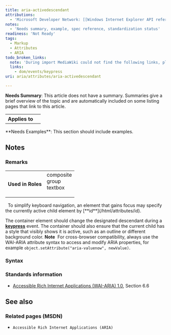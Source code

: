 ```yaml
---
title: aria-activedescendant
attributions:
  - 'Microsoft Developer Network: [[Windows Internet Explorer API reference](http://msdn.microsoft.com/en-us/library/ie/hh828809%28v=vs.85%29.aspx) Article]'
notes:
  - 'Needs summary, example, spec reference, standardization status'
readiness: 'Not Ready'
tags:
  - Markup
  - Attributes
  - ARIA
todo_broken_links:
  note: 'During import MediaWiki could not find the following links, please fix and adjust this list.'
  links:
    - dom/events/keypress
uri: aria/attributes/aria-activedescendant

---
```

**Needs Summary**: This article does not have a summary. Summaries give a brief overview of the topic and are automatically included on some listing pages that link to this article.

<table class="wikitable">
<tr>
<th>
Applies to

</th>
<td>
</td>
</tr>
</table>
**Needs Examples**: This section should include examples.

## <span>Notes</span>

### <span>Remarks</span>

<table class="wikitable">
<tr>
<th>
Used in Roles

</th>
<td>
<dl>

<dt>
composite

</dt>
<dt>
group

</dt>
<dt>
textbox

</dt>
</dl>
</td>
</tr>
</table>
  To simplify keyboard navigation, an element that gains focus may specify the currently active child element by [**id**](/html/attributes/id).

The container element should change the designated descendant during a [**keypress**](/w/index.php?title=dom/events/keypress&action=edit&redlink=1) event. The container should also ensure that the current child has a style that visibly shows it is active, such as an outline or different background color. **Note**  For cross-browser compatibility, always use the WAI-ARIA attribute syntax to access and modify ARIA properties, for example `object.setAttribute("aria-valuenow", newValue)`.

### <span>Syntax</span>

### <span>Standards information</span>

-   [Accessible Rich Internet Applications (WAI-ARIA) 1.0](http://go.microsoft.com/fwlink/p/?linkid=203793), Section 6.6

## <span>See also</span>

### <span>Related pages (MSDN)</span>

-   `Accessible Rich Internet Applications (ARIA)`
